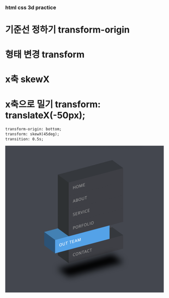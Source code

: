 ### html css 3d practice

# 기준선 정하기 transform-origin

# 형태 변경 transform

# x축 skewX

# x축으로 밀기 transform: translateX(-50px);

```
transform-origin: bottom;
transform: skewX(45deg);
transition: 0.5s;
```

![img](./final.png)
